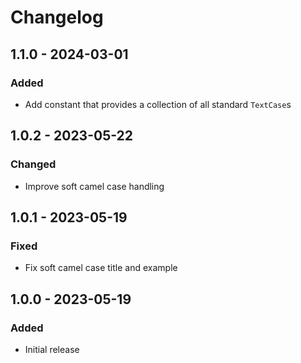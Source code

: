 # Changelog

## 1.1.0 - 2024-03-01

### Added

- Add constant that provides a collection of all standard `TextCase`s

## 1.0.2 - 2023-05-22

### Changed

- Improve soft camel case handling

## 1.0.1 - 2023-05-19

### Fixed

- Fix soft camel case title and example

## 1.0.0 - 2023-05-19

### Added

- Initial release